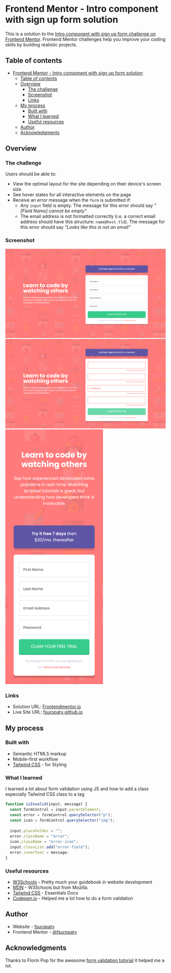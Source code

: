 # Frontend Mentor - Intro component with sign up form solution

This is a solution to the [Intro component with sign up form challenge on Frontend Mentor](https://www.frontendmentor.io/challenges/intro-component-with-signup-form-5cf91bd49edda32581d28fd1). Frontend Mentor challenges help you improve your coding skills by building realistic projects.

## Table of contents

- [Frontend Mentor - Intro component with sign up form solution](#frontend-mentor---intro-component-with-sign-up-form-solution)
  - [Table of contents](#table-of-contents)
  - [Overview](#overview)
    - [The challenge](#the-challenge)
    - [Screenshot](#screenshot)
    - [Links](#links)
  - [My process](#my-process)
    - [Built with](#built-with)
    - [What I learned](#what-i-learned)
    - [Useful resources](#useful-resources)
  - [Author](#author)
  - [Acknowledgments](#acknowledgments)

## Overview

### The challenge

Users should be able to:

- View the optimal layout for the site depending on their device's screen size
- See hover states for all interactive elements on the page
- Receive an error message when the `form` is submitted if:
  - Any `input` field is empty. The message for this error should say _"[Field Name] cannot be empty"_
  - The email address is not formatted correctly (i.e. a correct email address should have this structure: `name@host.tld`). The message for this error should say _"Looks like this is not an email"_

### Screenshot

![](./images/desktop-screenshot.png)
![](./images/desktop-active-screenshot.png)
![](./images/mobile-screenshot.png)

### Links

- Solution URL: [Frontendmentor.io](https://www.frontendmentor.io/solutions/intro-component-with-signup-form-using-tailwind-css-UqDgyzP5rU)
- Live Site URL: [fsuropaty.github.io](https://fsuropaty.github.io/Intro-component-with-sign-up-form-challenge/)

## My process

### Built with

- Semantic HTML5 markup
- Mobile-first workflow
- [Tailwind CSS](https://tailwindcss.com/) - for Styling

### What I learned

I learned a lot about form validation using JS and how to add a class especially Tailwind CSS class to a tag

```js
function isInvalid(input, message) {
  const formControl = input.parentElement;
  const error = formControl.querySelector("p");
  const icon = formControl.querySelector("img");

  input.placeholder = "";
  error.className = "error";
  icon.className = "error-icon";
  input.classList.add("error-field");
  error.innerText = message;
}
```

### Useful resources

- [W3Schools](https://www.w3schools.com) - Pretty much your guidebook in website development
- [MDN](https://developer.mozilla.org) - W3Schools but from Mozilla.
- [Tailwind CSS](https://tailwindcss.com) - Essentials Docs
- [Codepen.io](https://codepen.io) - Helped me a lot how to do a form validation

## Author

- Website - [fsuropaty](https://www.fsuropaty.github.io)
- Frontend Mentor - [@fsuropaty](https://www.frontendmentor.io/profile/fsuropaty)

## Acknowledgments

Thanks to Florin Pop for the awesome [form validation tutorial](https://www.youtube.com/watch?v=rsd4FNGTRBw&t=1389s) it helped me a lot.
